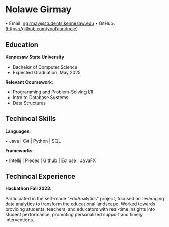 # Nolawe Girmay
• Email: ngirmay@students.kennesaw.edu • GitHub: (https://github.com/youfoundnole)

## Education 
 **Kennesaw State University**
  - Bachelor of Computer Science
  - Expected Graduation: May 2025

**Relevant Coursework**:
  - Programming and Problem-Solving I/II
  - Intro to Database Systems
  - Data Structures

## Techincal Skills

**Languages**:

  • Java | C# | Python | SQL

**Frameworks**:

  • Intellij | Pieces | Github | Eclipse | JavaFX

## Techincal Experience 

**Hackathon Fall 2023**:

Participated in the self-made "EduAnalytics" project, focused on leveraging data analytics to transform the educational landscape. Worked towards providing students, teachers, and educators with real-time insights into student performance, promoting personalized support and timely interventions.
